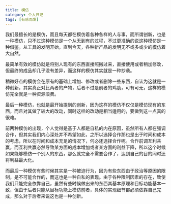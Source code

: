 ```yaml
---
title: 模仿
category: 个人日记
tags: [有感而发]
---
```


我们最擅长的是模仿，而且每天都在模仿着各种各样的人与事，而所谓创新，也是一种模仿，只不过这种模仿是一个从无到有的过程，不过更准确的说这种模仿是一种借鉴。从工具的发明开始，直到今天，各种新产品的发明无不或多或少的模仿着大自然。

最简单有效的模仿就是将别人现有的东西直接照搬过来，直接使用或者稍加修改，但最终的成品却几乎没有差异，而这样的模仿其实就是一种抄袭。

稍微好点的模仿会在原有的基础上增加、修改或者删除一些东西，自认为这就是一种创新，其实真正对比两者的产物，后者不过是前者的鸡肋，可有可无，这样的模仿完全就是一种资源浪费。

最后一种模仿，也就是最开始提到的创新，因为这样的模仿不仅仅是模仿现有的东西，而且对其做了较大的改动，同时这样的改动是相当适用的，要做到这一点真的很难。

前两种模仿的出现，个人觉得是基于人都是自私的内在原因，虽然所有人都在强调合作，但其实我们内心深处并不希望如此，之所以选择合作那也是出于时间和成本的考虑，所以在时间和成本充足的情况下，何必还选择合作呢。合作前调互利共赢，而互利共赢必然导致某方面的成本增加或者某方面的利益下降，所以这个时候如果能够模仿一个别人的东西，那么就完全不需要合作了，达到自己的目的同时还将利益最大化。

而最后一种模仿有些时候其实是一种被迫行为，因为有些东西由于政治等原因的限制，是不可能合作的，而这也是一种自私的表现。由于各种限制因素的存在，致使我们只能完全依靠自己，虽然有些时候做出来的东西其基本原理和目标功能基本一致，但由于后者只能从目标功能上模仿前者，具体的实现细节都必须依靠自己完成，那么对于后者来说这也是一种创新。

